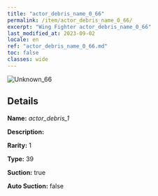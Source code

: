```yaml
---
title: "actor_debris_name_0_66"
permalink: /item/actor_debris_name_0_66/
excerpt: "Wing Fighter actor_debris_name_0_66"
last_modified_at: 2023-09-02
locale: en
ref: "actor_debris_name_0_66.md"
toc: false
classes: wide
---
```



 ![Unknown_66](/images/item/actor_debris_1_p.png)



## Details

 **Name:** *actor_debris_1* 

 **Description:** 

 **Rarity:** 1 

 **Type:** 39 

 **Suction:** true 

 **Auto Suction:** false 


